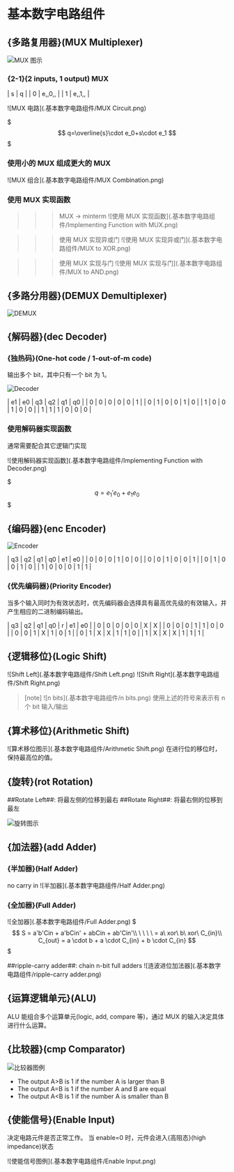 # 基本数字电路组件

## {多路复用器}(MUX Multiplexer)

![MUX 图示](.基本数字电路组件/MUX.png)

### {2-1}(2 inputs, 1 output) MUX

| s | q      |
| 0 | e,,0,, |
| 1 | e,,1,, |

![MUX 电路](.基本数字电路组件/MUX Circuit.png)

$$$
q=\overline{s}\cdot e_0+s\cdot e_1
$$$

### 使用小的 MUX 组成更大的 MUX

![MUX 组合](.基本数字电路组件/MUX Combination.png)

### 使用 MUX 实现函数

>>> MUX -> minterm
![使用 MUX 实现函数](.基本数字电路组件/Implementing Function with MUX.png)
>>>

>>> 使用 MUX 实现异或门
![使用 MUX 实现异或门](.基本数字电路组件/MUX to XOR.png)
>>>

>>> 使用 MUX 实现与门
![使用 MUX 实现与门](.基本数字电路组件/MUX to AND.png)
>>>

## {多路分用器}(DEMUX Demultiplexer)

![DEMUX](.基本数字电路组件/DEMUX.png)

## {解码器}(dec Decoder)

### {独热码}(One-hot code / 1-out-of-m code)

输出多个 bit，其中只有一个 bit 为 1。

![Decoder](.基本数字电路组件/Decoder.png)

| e1 | e0 | q3 | q2 | q1 | q0 |
| 0  | 0  | 0  | 0  | 0  | 1  |
| 0  | 1  | 0  | 0  | 1  | 0  |
| 1  | 0  | 0  | 1  | 0  | 0  |
| 1  | 1  | 1  | 0  | 0  | 0  |

### 使用解码器实现函数

通常需要配合其它逻辑门实现

![使用解码器实现函数](.基本数字电路组件/Implementing Function with Decoder.png)

$$$
q = e_1'e_0 + e_1e_0
$$$

## {编码器}(enc Encoder)

![Encoder](.基本数字电路组件/Encoder.png)

| q3 | q2 | q1 | q0 | e1 | e0 |
| 0  | 0  | 0  | 1  | 0  | 0  |
| 0  | 0  | 1  | 0  | 0  | 1  |
| 0  | 1  | 0  | 0  | 1  | 0  |
| 1  | 0  | 0  | 0  | 1  | 1  |

### {优先编码器}(Priority Encoder)

当多个输入同时为有效状态时，优先编码器会选择具有最高优先级的有效输入，并产生相应的二进制编码输出。

| q3 | q2 | q1 | q0 | r | e1 | e0 |
| 0  | 0  | 0  | 0  | 0 | X  | X  |
| 0  | 0  | 0  | 1  | 1 | 0  | 0  |
| 0  | 0  | 1  | X  | 1 | 0  | 1  |
| 0  | 1  | X  | X  | 1 | 1  | 0  |
| 1  | X  | X  | X  | 1 | 1  | 1  |

## {逻辑移位}(Logic Shift)

![Shift Left](.基本数字电路组件/Shift Left.png)
![Shift Right](.基本数字电路组件/Shift Right.png)

> [note]
> ![n bits](.基本数字电路组件/n bits.png)
> 使用上述的符号来表示有 n 个 bit 输入/输出

## {算术移位}(Arithmetic Shift)

![算术移位图示](.基本数字电路组件/Arithmetic Shift.png)
在进行位的移位时，保持最高位的值。

## {旋转}(rot Rotation)

##Rotate Left##: 将最左侧的位移到最右
##Rotate Right##: 将最右侧的位移到最左

![旋转图示](.基本数字电路组件/Rotate.png)

## {加法器}(add Adder)

### {半加器}(Half Adder)

no carry in
![半加器](.基本数字电路组件/Half Adder.png)

### {全加器}(Full Adder)

![全加器](.基本数字电路组件/Full Adder.png)
$$$
S = a'b'Cin + a'bCin' + abCin + ab'Cin'\\
\ \ \ \ = a\ xor\ b\ xor\ C_{in}\\
C_{out} = a \cdot b + a \cdot C_{in} + b \cdot C_{in}
$$$

##ripple-carry adder##: chain n-bit full adders
![涟波进位加法器](.基本数字电路组件/ripple-carry adder.png)

## {运算逻辑单元}(ALU)

ALU 能组合多个运算单元(logic, add, compare 等)，通过 MUX 的输入决定具体进行什么运算。

## {比较器}(cmp Comparator)

![比较器图例](.基本数字电路组件/Comparator.png)

- The output A>B is 1 if the number A is larger than B
- The output A=B is 1 if the number A and B are equal
- The output A<B is 1 if the number A is smaller than B 

## {使能信号}(Enable Input)

决定电路元件是否正常工作。
当 enable=0 时，元件会进入{高阻态}(high impedance)状态

![使能信号图例](.基本数字电路组件/Enable Input.png)
